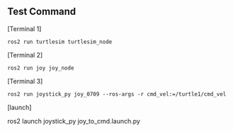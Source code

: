 ## Test Command


[Terminal 1]

    ros2 run turtlesim turtlesim_node

[Terminal 2]

    ros2 run joy joy_node

[Terminal 3]

    ros2 run joystick_py joy_0709 --ros-args -r cmd_vel:=/turtle1/cmd_vel


[launch]
    
  ros2 launch joystick_py joy_to_cmd.launch.py

